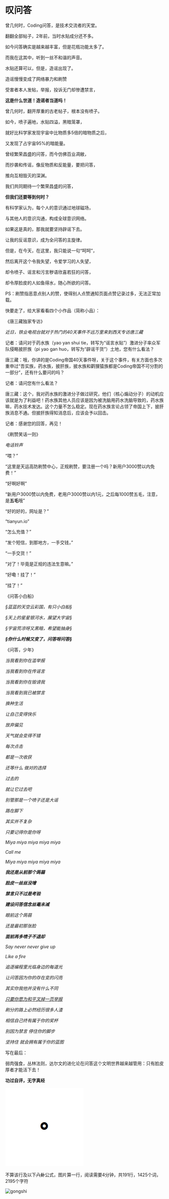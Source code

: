 
# 叹问答

曾几何时，Coding问答，是技术交流者的天堂。

翻翻全部帖子，2年前，当时水贴成分还不多。

如今问答确实是越来越丰富，但是花瓶功能太多了。

而我在这其中，听到一丝不和谐的声音。

水贴还算可以，但是，造谣出现了。

造谣慢慢变成了网络暴力和刷赞

受害者本人发帖，举报，投诉无门却惨遭禁言，

**这是什么世道！造谣者当道吗！**

曾几何时，翻开厚重的古老帖子，根本没有喷子。

如今，喷子遍地，水贴四溢，黑暗笼罩，

就好比科学家发现宇宙中比物质多5倍的暗物质之后，

又发现了占宇宙95%的暗能量。

曾经繁荣昌盛的问答，而今仿佛百业凋敝，

而抄袭和传谣，像反物质和反能量，要把问答，

推向互相毁灭的深渊。

我们共同期待一个繁荣昌盛的问答，

**但我们还要等到何时？**

有科学家认为，每个人的意识通过地球磁场，

与其他人的意识沟通，构成全球意识网络。

如果这是真的，那我就要坚持辟谣下去。

让我的反谣意识，成为全问答的主旋律。

但是，在今天，在这里，我只能说一句“呵呵”，

然后离开这个令我失望，令爱学习的人失望，

却令喷子、谣言和污言秽语欣喜若狂的问答，

却令厚脸皮的人如鱼得水，随心所欲的问答。

PS：刷赞指恶意点别人的赞，使得别人点赞通知页面点赞记录过多，无法正常加载。

快要走了，给大家看看四个小作品（简称小品）：

《唐三藏独家专访》

*近日，铁业电视台就对于热门的40天事件不远万里来到西天专访唐三藏*

记者：请问对于药水族（yao yan shui tie，转写为“谣言水贴”）激进分子率众军队侵略披肝族（pi yao gan huo，转写为“辟谣干货”）土地，您有什么看法？

唐三藏：哦，你讲的是Coding帝国40天事件呀，关于这个事件，有关方面也多次重申过“吾实族，药水族，披肝族，披水族和鹳狸猿族都是Coding帝国不可分割的一部分”，还有什么要问的吗？

记者：请问您有什么看法？

唐三藏：这个，我对药水族的激进分子做过研究，他们（核心煽动分子）的动机应该就是为了利益吧！药水族其他人员应该是因为被洗脑用药水洗脑导致的，药水族嘛，药水技术发达。这个力量不怎么稳定。现在药水族言论占领了帝国上下，披肝族消息不通。但披肝族得知消息后，应该会予以回击。

记者：感谢您的回答，再见！

《刷赞笑话一则》

*电话铃声*

“喂？”

“这里是天运高防刷赞中心，正规刷赞，要注册一个吗？新用户3000赞以内免费！”

“好啊好啊”

“新用户3000赞以内免费，老用户3000赞以内1元，之后每1000赞五毛，注意，是**五毛**哦”

“好的好的，网址是？”

“tianyun.io”

“怎么充值？”

“发个短信，到那地方，一手交钱，”

“一手交货！”

“对了！毕竟是正规的违法生意嘛。”

“好嘞！挂了！”

“挂了！”

《问答小白船》

*§蓝蓝的天空云彩国，有只小白船§*

*§天上的星星银河水，展望大宇宙§*

*§宇宙荒凉呀又黑暗，希望能抽身§*

***§你什么时候又变了，问答呀问答§***

《问答，少年》

*当我看到你在滥举报*

*当我看到你在传谣言*

*当我看到你在毁谤我*

*当我看到我已被禁言*

*换种生活*

*让自己变得快乐*

*放弃偏见*

*天气就会变得不错*

*每次点击*

*都是一次收获*

*还等什么 做对的选择*

*过去的*

*就让它过去吧*

*别管那是一个喷子还是大谣*

*路在脚下*

*其实并不复杂*

*只要记得你是你呀*

*Miya miya miya miya miya*

*Call me*

*Miya miya miya miya miya*

***我还是从前那个蒟蒻***

***脸皮一丝丝没增***

***禁言只不过是考验***

***建设问答信念丝毫未减***

*眼前这个蒟蒻*

*还是最初那张脸*

***面前再多喷子不退却***

*Say never never give up*

*Like a fire*

*追逐编程里光临身边的每道光*

*让问答因为你的存在变的闪亮*

*其实你我他并没有什么不同*

<u>*只要你愿为和平叉掉一页举报*</u>

*刷分的路上必然经历很多人渣*

*相信自己终有属于你的奖杯*

*别因为禁言 停住你的脚步*

*坚持住 就会拥有属于你的蓝图*

写在最后：

弱肉强食，丛林法则，达尔文的进化论在问答这个文明世界越来越管用：只有脸皮厚者才能活下去！

**功过自评，无字真经**

![句号](https://github.com/ds1302zs/codingwater/raw/master/故事与感悟/res/gone.png?raw=true)

不算该行及以下~~八卦~~公式，图片算一行，阅读需要4分钟，共191行，1425个词，2195个字符

![gongshi](https://latex.codecogs.com/png.latex?love(boy,girl)=ele_{520}=ele_{519}+ne+C_{A1})
